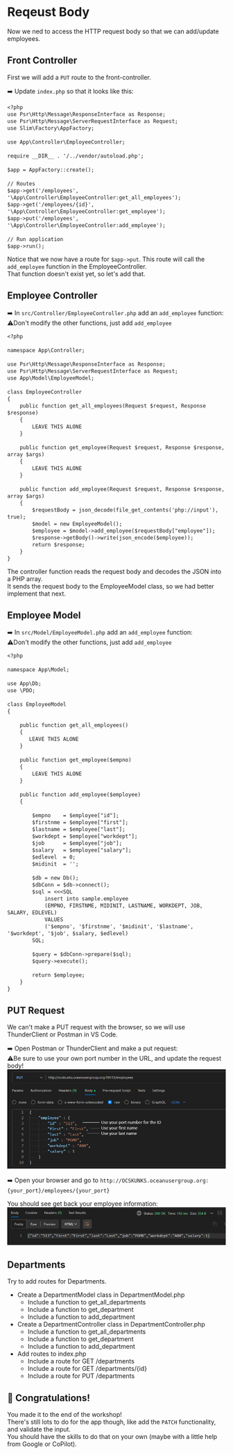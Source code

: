 # Reqeust Body

Now we ned to access the HTTP request body so that we can add/update employees. 

## Front Controller
First we will add a `PUT` route to the front-controller.

➡️ Update `index.php` so that it looks like this:  
```
<?php
use Psr\Http\Message\ResponseInterface as Response;
use Psr\Http\Message\ServerRequestInterface as Request;
use Slim\Factory\AppFactory;

use App\Controller\EmployeeController;

require __DIR__ . '/../vendor/autoload.php';

$app = AppFactory::create();

// Routes
$app->get('/employees', '\App\Controller\EmployeeController:get_all_employees');
$app->get('/employees/{id}', '\App\Controller\EmployeeController:get_employee');
$app->put('/employees', '\App\Controller\EmployeeController:add_employee');

// Run application
$app->run();
```
Notice that we now have a route for `$app->put`.  This route will call the `add_employee` function in the EmployeeController.  
That function doesn't exist yet, so let's add that.  


## Employee Controller

➡️ In `src/Controller/EmployeeController.php` add an `add_employee` function:  
⚠️Don't modify the other functions, just add `add_employee`  
```
<?php

namespace App\Controller;

use Psr\Http\Message\ResponseInterface as Response;
use Psr\Http\Message\ServerRequestInterface as Request;
use App\Model\EmployeeModel;

class EmployeeController
{
    public function get_all_employees(Request $request, Response $response)
    {
        LEAVE THIS ALONE
    }

    public function get_employee(Request $request, Response $response, array $args)
    {
        LEAVE THIS ALONE
    }

    public function add_employee(Request $request, Response $response, array $args)
    {
        $requestBody = json_decode(file_get_contents('php://input'), true);
        $model = new EmployeeModel();
        $employee = $model->add_employee($requestBody["employee"]);
        $response->getBody()->write(json_encode($employee));
        return $response;
    }
}
```
The controller function reads the request body and decodes the JSON into a PHP array.  
It sends the request body to the EmployeeModel class, so we had better implement that next.  


## Employee Model  

➡️ In `src/Model/EmployeeModel.php` add an `add_employee` function:  
⚠️Don't modify the other functions, just add `add_employee` 
```
<?php

namespace App\Model;

use App\Db;
use \PDO;

class EmployeeModel
{

    public function get_all_employees()
    {
       LEAVE THIS ALONE 
    }

    public function get_employee($empno)
    {
        LEAVE THIS ALONE
    }

    public function add_employee($employee)
    {
        
        $empno    = $employee["id"];
        $firstnme = $employee["first"];
        $lastname = $employee["last"];
        $workdept = $employee["workdept"];
        $job      = $employee["job"];
        $salary   = $employee["salary"];
        $edlevel  = 0;
        $midinit  = '';

        $db = new Db();
        $dbConn = $db->connect();
        $sql = <<<SQL
            insert into sample.employee
            (EMPNO, FIRSTNME, MIDINIT, LASTNAME, WORKDEPT, JOB, SALARY, EDLEVEL)
            VALUES
            ('$empno', '$firstnme', '$midinit', '$lastname', '$workdept', '$job', $salary, $edlevel)
        SQL;
        
        $query = $dbConn->prepare($sql);
        $query->execute(); 

        return $employee;
    }    
}
```


## PUT Request
We can't make a PUT request with the browser, so we will use ThunderClient or Postman in VS Code.  


➡️ Open Postman or ThunderClient and make a put request:  
⚠️Be sure to use your own port number in the URL, and update the request body!  
![put request](images/request.png)  



➡️ Open your browser and go to `http://OCSKUNKS.oceanusergroup.org:{your_port}/employees/{your_port}`  

You should see get back your employee information:
![response](images/response.png)



## Departments  
Try to add routes for Departments.  
* Create a DepartmentModel class in DepartmentModel.php  
    * Include a function to get_all_departments
    * Include a function to get_department
    * Include a function to add_department
* Create a DepartmentController class in DepartmentController.php  
    * Include a function to get_all_departments
    * Include a function to get_department
    * Include a function to add_department
* Add routes to index.php   
    * Include a route for GET /departments
    * Include a route for GET /departments/{id}
    * Include a route for PUT /departments



## 🚀 Congratulations!
You made it to the end of the workshop!  
There's still lots to do for the app though, like add the `PATCH` functionality, and validate the input.  
You should have the skills to do that on your own (maybe with a little help from Google or CoPilot).  
